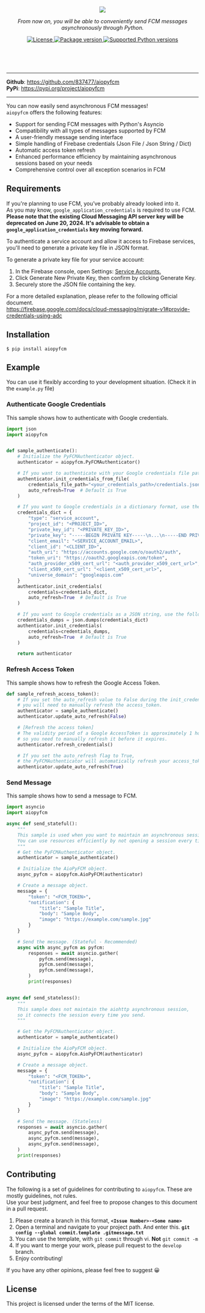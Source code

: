 <br><br><br>
<p align="center">
  <a href="https://github.com/837477/aiopyfcm"><img src="https://github.com/user-attachments/assets/5825c842-8031-4ada-ab37-e2be74653e69"></a>
</p>
<p align="center">
    <em>From now on, you will be able to conveniently send FCM messages asynchronously through Python.</em>
</p>
<p align="center">
<a href="https://github.com/837477/aiopyfcm/blob/main/LICENSE" target="_blank">
    <img src="https://img.shields.io/pypi/l/aiopyfcm?color=FEC301" alt="License">
</a>
<a href="https://pypi.org/project/aiopyfcm" target="_blank">
    <img src="https://img.shields.io/pypi/v/aiopyfcm?color=FEC301" alt="Package version">
</a>
<a href="https://pypi.org/project/aiopyfcm" target="_blank">
    <img src="https://img.shields.io/pypi/pyversions/aiopyfcm?color=FEC301" alt="Supported Python versions">
</a>
</p>
<br><br><br>

---

**Github**: <a href="https://github.com/837477/aiopyfcm" target="_blank">https://github.com/837477/aiopyfcm </a><br>
**PyPi**: <a href="https://pypi.org/project/aiopyfcm" target="_blank">https://pypi.org/project/aiopyfcm </a>

---

You can now easily send asynchronous FCM messages!<br>
`aiopyfcm` offers the following features:

- Support for sending FCM messages with Python's Asyncio
- Compatibility with all types of messages supported by FCM
- A user-friendly message sending interface
- Simple handling of Firebase credentials (Json File / Json String / Dict)
- Automatic access token refresh
- Enhanced performance efficiency by maintaining asynchronous sessions based on your needs
- Comprehensive control over all exception scenarios in FCM

## Requirements

If you're planning to use FCM, you’ve probably already looked into it.<br>
As you may know, `google_application_credentials` is required to use FCM.<br>
**Please note that the existing Cloud Messaging API server key will be deprecated on June 20, 2024. It's advisable to obtain a `google_application_credentials` key moving forward.**

To authenticate a service account and allow it access to Firebase services, you'll need to generate a private key file in JSON format.

To generate a private key file for your service account: <br>
1. In the Firebase console, open Settings: <a href="https://console.firebase.google.com/project/_/settings/serviceaccounts/adminsdk?_gl=1*pput8o*_up*MQ..*_ga*MTQ0NTkyMjIzOC4xNzExMTMyOTM2*_ga_CW55HF8NVT*MTcxMTEzMjkzNi4xLjAuMTcxMTEzMjkzNi4wLjAuMA.." target="_blank">Service Accounts. </a>
2. Click Generate New Private Key, then confirm by clicking Generate Key.
3. Securely store the JSON file containing the key.

For a more detailed explanation, please refer to the following official document.<br>
https://firebase.google.com/docs/cloud-messaging/migrate-v1#provide-credentials-using-adc


## Installation

```console
$ pip install aiopyfcm
```

## Example

You can use it flexibly according to your development situation. (Check it in the `example.py` file)

### Authenticate Google Credentials
This sample shows how to authenticate with Google credentials.

```Python
import json
import aiopyfcm


def sample_authenticate():
    # Initialize the PyFCMAuthenticator object.
    authenticator = aiopyfcm.PyFCMAuthenticator()

    # If you want to authenticate with your Google credentials file path, use the following method.
    authenticator.init_credentials_from_file(
        credentials_file_path="<your_credentials_path>/credentials.json",
        auto_refresh=True  # Default is True
    )

    # If you want to Google credentials in a dictionary format, use the following method.
    credentials_dict = {
        "type": "service_account",
        "project_id": "<PROJECT_ID>",
        "private_key_id": "<PRIVATE_KEY_ID>",
        "private_key": "-----BEGIN PRIVATE KEY-----\n...\n-----END PRIVATE KEY-----\n",
        "client_email": "<SERVICE_ACCOUNT_EMAIL>",
        "client_id": "<CLIENT_ID>",
        "auth_uri": "https://accounts.google.com/o/oauth2/auth",
        "token_uri": "https://oauth2.googleapis.com/token",
        "auth_provider_x509_cert_url": "<auth_provider_x509_cert_url>",
        "client_x509_cert_url": "<client_x509_cert_url>",
        "universe_domain": "googleapis.com"
    }
    authenticator.init_credentials(
        credentials=credentials_dict,
        auto_refresh=True  # Default is True
    )

    # If you want to Google credentials as a JSON string, use the following method.
    credentials_dumps = json.dumps(credentials_dict)
    authenticator.init_credentials(
        credentials=credentials_dumps,
        auto_refresh=True  # Default is True
    )

    return authenticator
```

### Refresh Access Token
This sample shows how to refresh the Google Access Token.

```Python
def sample_refresh_access_token():
    # If you set the auto_refresh value to False during the init_credentials process,
    # you will need to manually refresh the access_token.
    authenticator = sample_authenticate()
    authenticator.update_auto_refresh(False)

    # [Refresh the access token]
    # The validity period of a Google AccessToken is approximately 1 hour,
    # so you need to manually refresh it before it expires.
    authenticator.refresh_credentials()

    # If you set the auto_refresh flag to True,
    # the PyFCMAuthenticator will automatically refresh your access_token every 30 minutes.
    authenticator.update_auto_refresh(True)
```

### Send Message
This sample shows how to send a message to FCM.

```Python
import asyncio
import aiopyfcm

async def send_stateful():
    """ 
    This sample is used when you want to maintain an asynchronous session of aiohttp.
    You can use resources efficiently by not opening a session every time you send.
    """
    # Get the PyFCMAuthenticator object.
    authenticator = sample_authenticate()

    # Initialize the AioPyFCM object.
    async_pyfcm = aiopyfcm.AioPyFCM(authenticator)

    # Create a message object.
    message = {
        "token": "<FCM_TOKEN>",
        "notification": {
            "title": "Sample Title",
            "body": "Sample Body",
            "image": "https://example.com/sample.jpg"
        }
    }

    # Send the message. (Stateful - Recommended)
    async with async_pyfcm as pyfcm:
        responses = await asyncio.gather(
            pyfcm.send(message),
            pyfcm.send(message),
            pyfcm.send(message),
        )
        print(responses)


async def send_stateless():
    """
    This sample does not maintain the aiohttp asynchronous session,
    so it connects the session every time you send.
    """

    # Get the PyFCMAuthenticator object.
    authenticator = sample_authenticate()

    # Initialize the AioPyFCM object.
    async_pyfcm = aiopyfcm.AioPyFCM(authenticator)

    # Create a message object.
    message = {
        "token": "<FCM_TOKEN>",
        "notification": {
            "title": "Sample Title",
            "body": "Sample Body",
            "image": "https://example.com/sample.jpg"
        }
    }

    # Send the message. (Stateless)
    responses = await asyncio.gather(
        async_pyfcm.send(message),
        async_pyfcm.send(message),
        async_pyfcm.send(message),
    )
    print(responses)
```

## Contributing
The following is a set of guidelines for contributing to `aiopyfcm`. These are mostly guidelines, not rules.<br>
Use your best judgment, and feel free to propose changes to this document in a pull request.

1. Please create a branch in this format, **`<Issue Number>-<Some name>`**
2. Open a terminal and navigate to your project path. And enter this.
   **`git config --global commit.template .gitmessage.txt`**
3. You can use the template, with `git commit` through vi. **Not** `git commit -m`
4. If you want to merge your work, please pull request to the `develop` branch.
5. Enjoy contributing!

If you have any other opinions, please feel free to suggest 😀

## License

This project is licensed under the terms of the MIT license.
